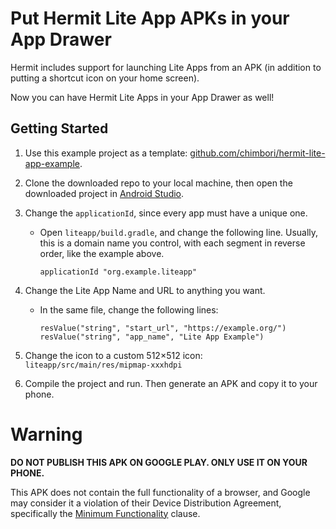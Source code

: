 # Put Hermit Lite App APKs in your App Drawer

Hermit includes support for launching Lite Apps from an APK (in addition to putting a shortcut icon on your home screen).

Now you can have Hermit Lite Apps in your App Drawer as well!

## Getting Started

1.  Use this example project as a template: [github.com/chimbori/hermit-lite-app-example](https://github.com/chimbori/hermit-lite-app-example).

1.  Clone the downloaded repo to your local machine, then open the downloaded project in [Android Studio](https://developer.android.com/studio).

1.  Change the `applicationId`, since every app must have a unique one.

    - Open `liteapp/build.gradle`, and change the following line. Usually, this is a domain name you control, with each segment in reverse order, like the example above.
      ```
      applicationId "org.example.liteapp"
      ```

1.  Change the Lite App Name and URL to anything you want.

    - In the same file, change the following lines:
      ```
      resValue("string", "start_url", "https://example.org/")
      resValue("string", "app_name", "Lite App Example")
      ```

1. Change the icon to a custom 512×512 icon: `liteapp/src/main/res/mipmap-xxxhdpi`

1. Compile the project and run. Then generate an APK and copy it to your phone.

# Warning

**DO NOT PUBLISH THIS APK ON GOOGLE PLAY. ONLY USE IT ON YOUR PHONE.**

This APK does not contain the full functionality of a browser, and Google may consider it a violation of their Device Distribution Agreement, specifically the [Minimum Functionality](https://play.google.com/about/spam-min-functionality/min-functionality/) clause.
